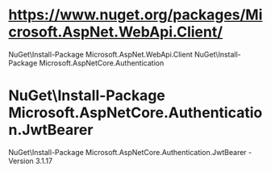 # https://www.nuget.org/packages/Microsoft.AspNet.WebApi.Client/
NuGet\Install-Package Microsoft.AspNet.WebApi.Client
NuGet\Install-Package Microsoft.AspNetCore.Authentication

# NuGet\Install-Package Microsoft.AspNetCore.Authentication.JwtBearer
NuGet\Install-Package Microsoft.AspNetCore.Authentication.JwtBearer -Version 3.1.17